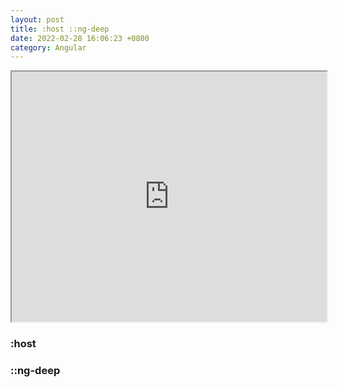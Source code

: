 ```yaml
---
layout: post
title: :host ::ng-deep
date: 2022-02-28 16:06:23 +0800
category: Angular
---
```


<iframe style="width: 100%;height:400px" src="https://stackblitz.com/edit/angular-ivy-6jnq9h?embed=1&file=src/app/app.component.ts"></iframe>

### :host

### ::ng-deep

